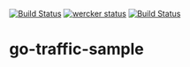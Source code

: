 [![Build Status](https://travis-ci.org/mix3/go-traffic-sample.svg?branch=master)](https://travis-ci.org/mix3/go-traffic-sample)
[![wercker status](https://app.wercker.com/status/86c228dcf2ba0b376eb54c62714b7945/s/ "wercker status")](https://app.wercker.com/project/bykey/86c228dcf2ba0b376eb54c62714b7945)
[![Build Status](https://drone.io/github.com/mix3/go-traffic-sample/status.png)](https://drone.io/github.com/mix3/go-traffic-sample/latest)

go-traffic-sample
=================
